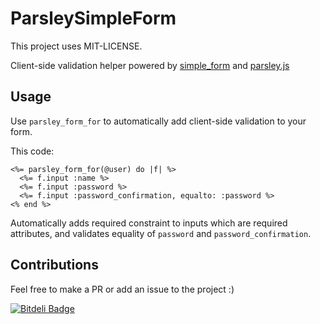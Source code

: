 ParsleySimpleForm
=================

This project uses MIT-LICENSE.

Client-side validation helper powered by [simple_form](http://github.com/plataformatec/simple_form) and [parsley.js](http://parsleyjs.org/)

Usage
--------

Use `parsley_form_for` to automatically add client-side validation to your form.

This code:
```erb
<%= parsley_form_for(@user) do |f| %>
  <%= f.input :name %>
  <%= f.input :password %>
  <%= f.input :password_confirmation, equalto: :password %>
<% end %>
```

Automatically adds required constraint to inputs which are required attributes, and validates equality of `password` and `password_confirmation`.

Contributions
-------------

Feel free to make a PR or add an issue to the project :)

[![Bitdeli Badge](https://d2weczhvl823v0.cloudfront.net/gbmoretti/parsley_simple_form/trend.png)](https://bitdeli.com/free "Bitdeli Badge")

